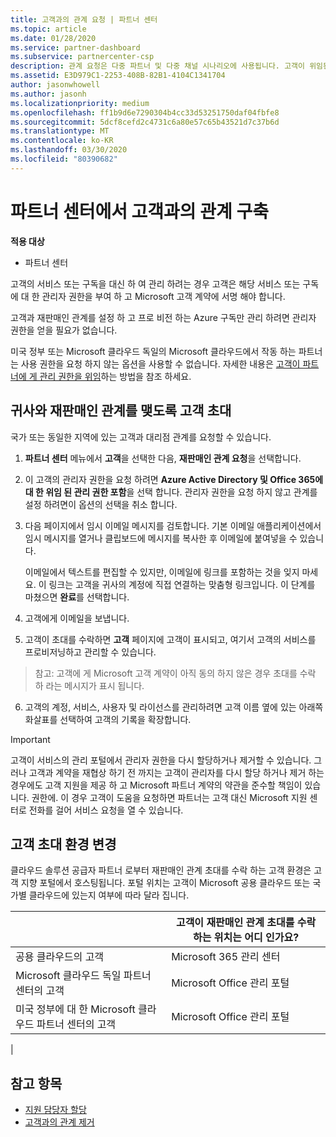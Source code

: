 ```yaml
---
title: 고객과의 관계 요청 | 파트너 센터
ms.topic: article
ms.date: 01/28/2020
ms.service: partner-dashboard
ms.subservice: partnercenter-csp
description: 관계 요청은 다중 파트너 및 다중 채널 시나리오에 사용됩니다. 고객이 위임된 관리자 권한을 제거하여 프로비전 또는 지원을 제공하기 위해 복원해야 할 경우에도 유용합니다
ms.assetid: E3D979C1-2253-408B-82B1-4104C1341704
author: jasonwhowell
ms.author: jasonh
ms.localizationpriority: medium
ms.openlocfilehash: ff1b9d6e7290304b4cc33d53251750daf04fbfe8
ms.sourcegitcommit: 5dcf8cefd2c4731c6a80e57c65b43521d7c37b6d
ms.translationtype: MT
ms.contentlocale: ko-KR
ms.lasthandoff: 03/30/2020
ms.locfileid: "80390682"
---
```

# <a name="connect-with-customers-in-partner-center"></a>파트너 센터에서 고객과의 관계 구축

**적용 대상**

-  파트너 센터

고객의 서비스 또는 구독을 대신 하 여 관리 하려는 경우 고객은 해당 서비스 또는 구독에 대 한 관리자 권한을 부여 하 고 Microsoft 고객 계약에 서명 해야 합니다.

고객과 재판매인 관계를 설정 하 고 프로 비전 하는 Azure 구독만 관리 하려면 관리자 권한을 얻을 필요가 없습니다.

미국 정부 또는 Microsoft 클라우드 독일의 Microsoft 클라우드에서 작동 하는 파트너는 사용 권한을 요청 하지 않는 옵션을 사용할 수 없습니다. 자세한 내용은 [고객이 파트너에 게 관리 권한을 위임](https://docs.microsoft.com/partner-center/customers_revoke_admin_privileges)하는 방법을 참조 하세요.


## <a name="invite-a-customer-to-establish-a-reseller-relationship-with-you"></a>귀사와 재판매인 관계를 맺도록 고객 초대

국가 또는 동일한 지역에 있는 고객과 대리점 관계를 요청할 수 있습니다.

1.  **파트너 센터** 메뉴에서 **고객**을 선택한 다음, **재판매인 관계 요청**을 선택합니다.

2.  이 고객의 관리자 권한을 요청 하려면 **Azure Active Directory 및 Office 365에 대 한 위임 된 관리 권한 포함**을 선택 합니다. 관리자 권한을 요청 하지 않고 관계를 설정 하려면이 옵션의 선택을 취소 합니다. 

3.  다음 페이지에서 임시 이메일 메시지를 검토합니다. 기본 이메일 애플리케이션에서 임시 메시지를 열거나 클립보드에 메시지를 복사한 후 이메일에 붙여넣을 수 있습니다. 

    이메일에서 텍스트를 편집할 수 있지만, 이메일에 링크를 포함하는 것을 잊지 마세요. 이 링크는 고객을 귀사의 계정에 직접 연결하는 맞춤형 링크입니다. 이 단계를 마쳤으면 **완료**를 선택합니다.

3.  고객에게 이메일을 보냅니다.

5.  고객이 초대를 수락하면 **고객** 페이지에 고객이 표시되고, 여기서 고객의 서비스를 프로비저닝하고 관리할 수 있습니다.

>참고: 고객에 게 Microsoft 고객 계약이 아직 동의 하지 않은 경우 초대를 수락 하 라는 메시지가 표시 됩니다. 
 
6.  고객의 계정, 서비스, 사용자 및 라이선스를 관리하려면 고객 이름 옆에 있는 아래쪽 화살표를 선택하여 고객의 기록을 확장합니다.


> [!IMPORTANT]  
> 고객이 서비스의 관리 포털에서 관리자 권한을 다시 할당하거나 제거할 수 있습니다. 그러나 고객과 계약을 재협상 하기 전 까지는 고객이 관리자를 다시 할당 하거나 제거 하는 경우에도 고객 지원을 제공 하 고 Microsoft 파트너 계약의 약관을 준수할 책임이 있습니다. 권한에. 이 경우 고객이 도움을 요청하면 파트너는 고객 대신 Microsoft 지원 센터로 전화를 걸어 서비스 요청을 열 수 있습니다.

## <a name="changes-to-the-customer-invitation-experience"></a>고객 초대 환경 변경

클라우드 솔루션 공급자 파트너 로부터 재판매인 관계 초대를 수락 하는 고객 환경은 고객 지향 포털에서 호스팅됩니다. 포털 위치는 고객이 Microsoft 공용 클라우드 또는 국가별 클라우드에 있는지 여부에 따라 달라 집니다. 

|  | 고객이 재판매인 관계 초대를 수락 하는 위치는 어디 인가요? |
|---------|---------
| 공용 클라우드의 고객 | Microsoft 365 관리 센터 |
| Microsoft 클라우드 독일 파트너 센터의 고객 | Microsoft Office 관리 포털 |
| 미국 정부에 대 한 Microsoft 클라우드 파트너 센터의 고객 | Microsoft Office 관리 포털 |
|

## <a name="see-also"></a>참고 항목

- [지원 담당자 할당](assign-support-contacts.md)
- [고객과의 관계 제거](remove-a-relationship.md)
